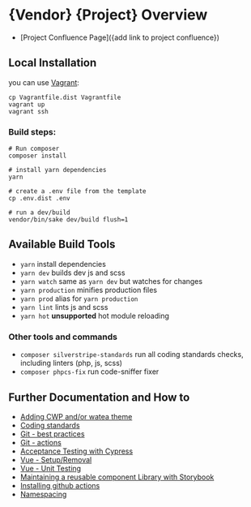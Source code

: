 # {Vendor} {Project} Overview

 * [Project Confluence Page]({add link to project confluence})

## Local Installation

you can use [Vagrant](https://www.vagrantup.com/):
```
cp Vagrantfile.dist Vagrantfile
vagrant up
vagrant ssh
```

### Build steps:
```
# Run composer
composer install

# install yarn dependencies
yarn

# create a .env file from the template
cp .env.dist .env

# run a dev/build
vendor/bin/sake dev/build flush=1
```

## Available Build Tools

* `yarn` install dependencies
* `yarn dev` builds dev js and scss
* `yarn watch` same as `yarn dev` but watches for changes
* `yarn production` minifies production files
* `yarn prod` alias for `yarn production`
* `yarn lint` lints js and scss
* `yarn hot` **unsupported** hot module reloading

### Other tools and commands

* `composer silverstripe-standards` run all coding standards checks, including linters (php, js, scss)
* `composer phpcs-fix` run code-sniffer fixer

## Further Documentation and How to
* [Adding CWP and/or watea theme](docs/cwp.md)
* [Coding standards](docs/coding-standards.md)
* [Git - best practices](docs/git.md)
* [Git - actions](docs/actions.md)
* [Acceptance Testing with Cypress](docs/cypress.md)
* [Vue - Setup/Removal](docs/vue-setup.md)
* [Vue - Unit Testing](docs/vue-test.md)
* [Maintaining a reusable component Library with Storybook](docs/storybook.md)
* [Installing github actions](docs/actions.md)
* [Namespacing](docs/namespacing.md)
